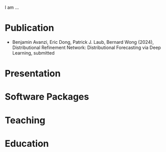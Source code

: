 I am ...

# Publication

- Benjamin Avanzi, Eric Dong, Patrick J. Laub, Bernard Wong (2024), Distributional Refinement Network: Distributional Forecasting via Deep Learning, submitted
  
# Presentation

# Software Packages

# Teaching

# Education



